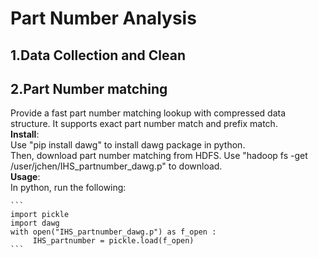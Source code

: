 # Part Number Analysis
## 1.Data Collection and Clean
## 2.Part Number matching
  Provide a fast part number matching lookup with compressed data structure. It supports exact part number match and prefix match.<br />
  **Install**: <br />
    Use "pip install dawg" to install dawg package in python.<br />
    Then, download part number matching from HDFS. Use "hadoop fs -get /user/jchen/IHS_partnumber_dawg.p" to download.<br />
  **Usage**:<br />
    In python, run the following:
    
    ```
    import pickle
    import dawg
    with open("IHS_partnumber_dawg.p") as f_open :
         IHS_partnumber = pickle.load(f_open)
    ```
    

